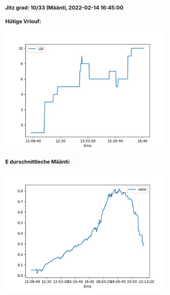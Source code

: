 ### Jitz grad: 10/33 (Määnti, 2022-02-14 16:45:00

### Hütige Vrlouf:
![Graph](Today.png)

### E durschnittleche Määnti:
![Graph](Määnti.png)